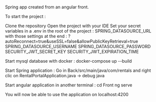 Spring app created from an angular front.

To start the project :

Clone the repository
Open the project with your IDE
Set your secret variables in a .env in the root of the project :
SPRING_DATASOURCE_URL with those settings at the end : ?autoReconnect=true&useSSL=false&allowPublicKeyRetrieval=true
SPRING_DATASOURCE_USERNAME
SPRING_DATASOURCE_PASSWORD
SECURITY_JWT_SECRET_KEY
SECURITY_JWT_EXPIRATION_TIME

Start mysql database with docker :
docker-compose up --build

Start Spring application : 
Go in Back/src/main/java/com/rentals and right clic on RentalPortalApplication.java -> debug java 

Start angular application in another terminal : 
cd Front
ng serve

You will now be able to use the application on localhost:4200




